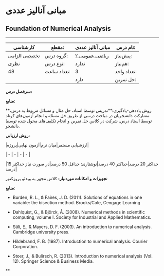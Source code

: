 # مبانی آنالیز عددی
## Foundation of Numerical Analysis
_______________________________________________________________________________
| کارشناسی     | مقطع:       | مبانی آنالیز عددی                       | نام درس:    |
| ------------ | ----------- | --------------------------------------- | ----------- |
| تخصصی الزامی | گروه درس:   | [ریاضی عمومی ۲](../base/Calculus-II.md) | پیش‌نیاز:   |
| نظری         | نوع درس:    | ندارد                                   | هم‌نیاز:    |
| 48           | تعداد ساعت: | 3                                       | تعداد واحد: |
|              |             |  دارد                                   | حل تمرین:   |

**سرفصل درس:**


**منابع:**


**روش یاددهی-یادگیری:**تدریس توسط استاد، حل مثال و مسائل مربوط به درس، مشارکت دانشجویان در مباحث درسی از طریق حل مسئله و انجام آزمون‌های کوتاه توسط استاد درس. شرکت در کلاس حل تمرین و انجام تکلیف‌های محول شده توسط دانشجو.

**روش ارزیابی:**

|ارزشیابی مستمر|میان ترم|آزمون نهایی|پروژه|

| - | - | - | - |

|حداکثر 20 درصد|حداکثر 40 درصد|نوشتاری: حداقل 50 درصد|در صورت نیاز حداکثر 15 درصد|

**تجهیزات و امکانات موردنیاز:** کلاس مجهز به ویدئو پروژکتور

**منابع**: 


- Burden, R. L., & Faires, J. D. (2011). Solutions of equations in one variable: the bisection method. Brooks/Cole, Cengage Learning.

- Dahlquist, G., & Björck, Å. (2008). Numerical methods in scientific computing, volume I. Society for Industrial and Applied Mathematics.

- Süli, E., & Mayers, D. F. (2003). An introduction to numerical analysis. Cambridge university press.

- Hildebrand, F. B. (1987). Introduction to numerical analysis. Courier Corporation.

- Stoer, J., & Bulirsch, R. (2013). Introduction to numerical analysis (Vol. 12). Springer Science & Business Media.

**
